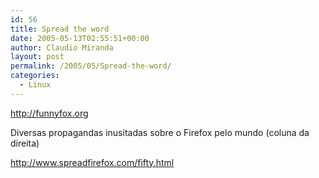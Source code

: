 ```yaml
---
id: 56
title: Spread the word
date: 2005-05-13T02:55:51+00:00
author: Claudio Miranda
layout: post
permalink: /2005/05/Spread-the-word/
categories:
  - Linux
---
```

<a href="http://funnyfox.org" target="_blank">http://funnyfox.org</a>

Diversas propagandas inusitadas sobre o Firefox pelo mundo (coluna da direita)
  
<a href="http://www.spreadfirefox.com/fifty.html" target="_blank">http://www.spreadfirefox.com/fifty.html</a>